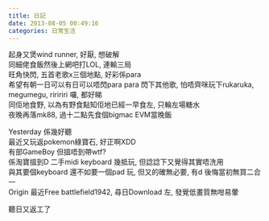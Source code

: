 ```yaml
---
title: 日記
date: 2013-08-05 00:49:16
categories: 日常生活
---
```


  
起身又煲wind runner, 好厭, 想破解  
同細佬食飯然後上網吧打LOL, 連輸三局  
旺角快閃, 五首老歌x三個地點, 好彩係para  
希望有朝一日可以有日可以唔閃para para 閃下其他歌, 怕唔齊咪玩下rukaruka, megumegu, riririri 囉, 都好睇  
同佢地食野, 以為有野食點知佢地已經一早食左, 只輪左場糖水  
夜晚再落mk88, 過十二點先食個bigmac EVM當晚飯  
  
Yesterday 係幾好聽  
最近又玩返pokemon綠寶石, 好正啊XDD  
有部GameBoy 但搵唔到帶wtf?  
係淘寶搵到D 二手midi keyboard 幾抵玩, 但諗諗下又覺得其實唔洗用  
與其要個keyboard 還不如要一個pad 玩, 但又的確無必要, 有d 後悔當初無買二合一  
Origin 最近Free battlefield1942, 尋日Download 左, 發覺低畫質無咁易暈  
  
聽日又返工了  